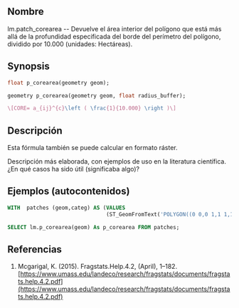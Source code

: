 ## Nombre
lm.patch_corearea --  Devuelve el área interior del polígono que está más allá de la profundidad especificada del borde del perímetro del polígono, dividido por 10.000 (unidades: Hectáreas).

## Synopsis

```sql
float p_corearea(geometry geom);

geometry p_corearea(geometry geom, float radius_buffer);
```

```tex
\[CORE= a_{ij}^{c}\left ( \frac{1}{10.000} \right )\]
```

## Descripción

Esta fórmula también se puede calcular en formato ráster.

Descripción más elaborada, con ejemplos de uso en la literatura científica. ¿En qué casos ha sido útil (significaba algo)?


## Ejemplos (autocontenidos)


```sql
WITH  patches (geom,categ) AS (VALUES
                               (ST_GeomFromText('POLYGON((0 0,0 1,1 1,1 0,0 0))',25830),'Urbano'))

SELECT lm.p_corearea(geom) As p_corearea FROM patches;
```

## Referencias

1. Mcgarigal, K. (2015). Fragstats.Help.4.2, (April), 1–182. [https://www.umass.edu/landeco/research/fragstats/documents/fragstats.help.4.2.pdf](https://www.umass.edu/landeco/research/fragstats/documents/fragstats.help.4.2.pdf)
